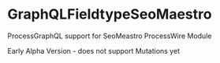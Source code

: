 # GraphQLFieldtypeSeoMaestro
ProcessGraphQL support for SeoMeastro ProcessWire Module

Early Alpha Version - does not support Mutations yet
